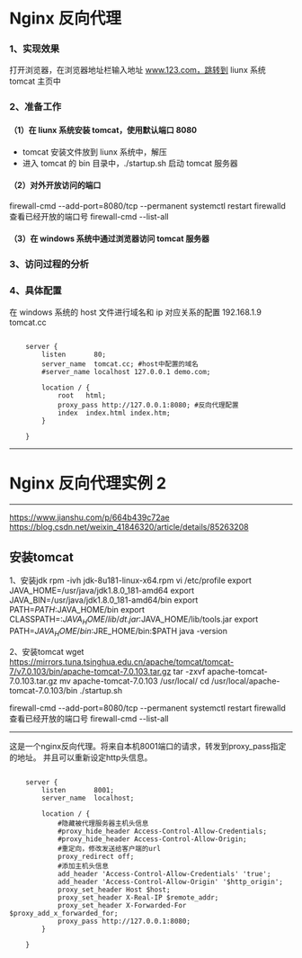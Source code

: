 # Nginx 反向代理


### 1、实现效果
打开浏览器，在浏览器地址栏输入地址 www.123.com，跳转到 liunx 系统 tomcat 主页中

### 2、准备工作
#### （1）在 liunx 系统安装 tomcat，使用默认端口 8080
* tomcat 安装文件放到 liunx 系统中，解压
* 进入 tomcat 的 bin 目录中，./startup.sh 启动 tomcat 服务器

#### （2）对外开放访问的端口 
firewall-cmd --add-port=8080/tcp --permanent
systemctl restart firewalld
查看已经开放的端口号
firewall-cmd --list-all

#### （3）在 windows 系统中通过浏览器访问 tomcat 服务器

### 3、访问过程的分析


### 4、具体配置
在 windows 系统的 host 文件进行域名和 ip 对应关系的配置
192.168.1.9 tomcat.cc

```

    server {
        listen       80;
        server_name  tomcat.cc; #host中配置的域名
        #server_name localhost 127.0.0.1 demo.com;

        location / {
            root   html;
            proxy_pass http://127.0.0.1:8080; #反向代理配置
            index  index.html index.htm;
        }

    }

```

---

# Nginx 反向代理实例 2




---

https://www.jianshu.com/p/664b439c72ae
https://blog.csdn.net/weixin_41846320/article/details/85263208

## 安装tomcat

1、安装jdk
rpm -ivh jdk-8u181-linux-x64.rpm
vi /etc/profile
export JAVA_HOME=/usr/java/jdk1.8.0_181-amd64
export JAVA_BIN=/usr/java/jdk1.8.0_181-amd64/bin
export PATH=$PATH:$JAVA_HOME/bin
export CLASSPATH=:$JAVA_HOME/lib/dt.jar:$JAVA_HOME/lib/tools.jar
export PATH=$JAVA_HOME/bin:$JRE_HOME/bin:$PATH
java -version



2、安装tomcat
wget https://mirrors.tuna.tsinghua.edu.cn/apache/tomcat/tomcat-7/v7.0.103/bin/apache-tomcat-7.0.103.tar.gz
tar -zxvf apache-tomcat-7.0.103.tar.gz
mv apache-tomcat-7.0.103 /usr/local/
cd /usr/local/apache-tomcat-7.0.103/bin
./startup.sh

firewall-cmd --add-port=8080/tcp --permanent
systemctl restart firewalld
查看已经开放的端口号
firewall-cmd --list-all


---

这是一个nginx反向代理。将来自本机8001端口的请求，转发到proxy_pass指定的地址。
并且可以重新设定http头信息。
```

    server {
        listen       8001;
        server_name  localhost;

        location / {
            #隐藏被代理服务器主机头信息
            #proxy_hide_header Access-Control-Allow-Credentials;
            #proxy_hide_header Access-Control-Allow-Origin;
            #重定向，修改发送给客户端的url
            proxy_redirect off;
            #添加主机头信息
            add_header 'Access-Control-Allow-Credentials' 'true';
            add_header 'Access-Control-Allow-Origin' '$http_origin';
            proxy_set_header Host $host;
            proxy_set_header X-Real-IP $remote_addr;
            proxy_set_header X-Forwarded-For $proxy_add_x_forwarded_for;
            proxy_pass http://127.0.0.1:8080;
        }

    }

```